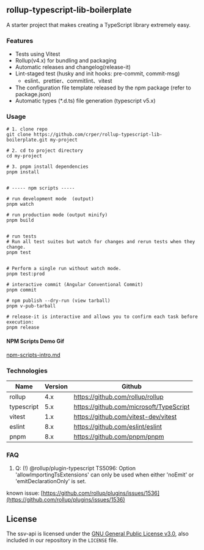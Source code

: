 ## rollup-typescript-lib-boilerplate

A starter project that makes creating a TypeScript library extremely easy.

### Features

- Tests using Vitest
- Rollup(v4.x) for bundling and packaging
- Automatic releases and changelog(release-it)
- Lint-staged test (husky and init hooks: pre-commit, commit-msg)
  - eslint、prettier、commitlint、vitest
- The configuration file template released by the npm package (refer to package.json)
- Automatic types (\*.d.ts) file generation (typescript v5.x)

### Usage

```
# 1. clone repo
git clone https://github.com/crper/rollup-typescript-lib-boilerplate.git my-project

# 2. cd to project directory
cd my-project

# 3. pnpm install dependencies
pnpm install


# ----- npm scripts -----

# run development mode  (output)
pnpm watch

# run production mode (output minify)
pnpm build


# run tests
# Run all test suites but watch for changes and rerun tests when they change.
pnpm test


# Perform a single run without watch mode.
pnpm test:prod

# interactive commit (Angular Conventional Commit)
pnpm commit

# npm publish --dry-run (view tarball)
pnpm v-pub-tarball

# release-it is interactive and allows you to confirm each task before execution:
pnpm release

```

#### NPM Scripts Demo Gif

[npm-scripts-intro.md](npm-scripts-intro.md)

### Technologies

| Name       | Version | Github                                  |
| ---------- | ------- | --------------------------------------- |
| rollup     | 4.x     | https://github.com/rollup/rollup        |
| typescript | 5.x     | https://github.com/microsoft/TypeScript |
| vitest     | 1.x     | https://github.com/vitest-dev/vitest    |
| eslint     | 8.x     | https://github.com/eslint/eslint        |
| pnpm       | 8.x     | https://github.com/pnpm/pnpm            |

### FAQ

1. Q: (!) @rollup/plugin-typescript TS5096: Option 'allowImportingTsExtensions' can only be used when either 'noEmit' or 'emitDeclarationOnly' is set.

known issue: [https://github.com/rollup/plugins/issues/1536](https://github.com/rollup/plugins/issues/1536)

## License

The ssv-api is licensed under the
[GNU General Public License v3.0](https://www.gnu.org/licenses/gpl-3.0.en.html),
also included in our repository in the `LICENSE` file.
